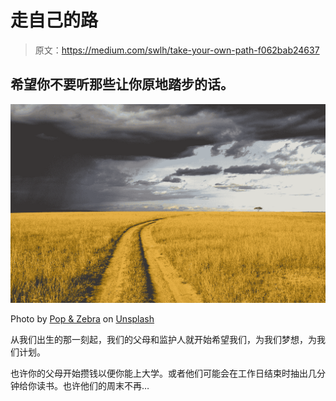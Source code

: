 # 走自己的路

> 原文：<https://medium.com/swlh/take-your-own-path-f062bab24637>

## 希望你不要听那些让你原地踏步的话。

![](img/4350d8c6c67a43a57508a000e00476d4.png)

Photo by [Pop & Zebra](https://unsplash.com/@popnzebra?utm_source=medium&utm_medium=referral) on [Unsplash](https://unsplash.com?utm_source=medium&utm_medium=referral)

从我们出生的那一刻起，我们的父母和监护人就开始希望我们，为我们梦想，为我们计划。

也许你的父母开始攒钱以便你能上大学。或者他们可能会在工作日结束时抽出几分钟给你读书。也许他们的周末不再…